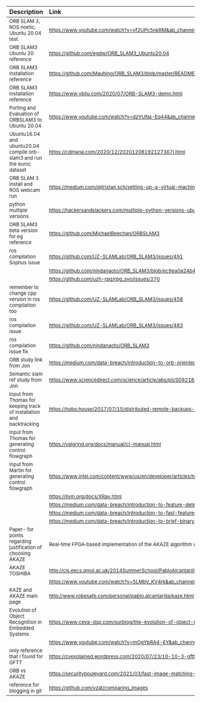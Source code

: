 | Description			| Link |						
| :--- |			:--- |						
|<font size=2>	ORB SLAM 3, ROS noetic, Ubuntu 20.04 test.	</font>|	<font size=2>	[	https://www.youtube.com/watch?v=vf2UPc5nkRM&ab_channel=Ra%C3%BAlMurArtal 	](	https://www.youtube.com/watch?v=vf2UPc5nkRM&ab_channel=Ra%C3%BAlMurArtal 	)	</font>|
|<font size=2>	ORB SLAM3 Ubuntu 20 reference	</font>|	<font size=2>	[	https://github.com/egdw/ORB_SLAM3_Ubuntu20.04 	](	https://github.com/egdw/ORB_SLAM3_Ubuntu20.04 	)	</font>|
|<font size=2>	ORB SLAM3 installation reference	</font>|	<font size=2>	[	https://github.com/Mauhing/ORB_SLAM3/blob/master/README.md 	](	https://github.com/Mauhing/ORB_SLAM3/blob/master/README.md 	)	</font>|
|<font size=2>	ORB SLAM3 installation reference	</font>|	<font size=2>	[	https://www.ybliu.com/2020/07/ORB-SLAM3-demo.html	](	https://www.ybliu.com/2020/07/ORB-SLAM3-demo.html	)	</font>|
|<font size=2>	Porting and Evaluation of ORBSLAM3 to Ubuntu 20.04	</font>|	<font size=2>	[	https://www.youtube.com/watch?v=dzYUNa-Eq44&ab_channel=ABHAYRAJ%2CCSE18VelTech%2CChennai 	](	https://www.youtube.com/watch?v=dzYUNa-Eq44&ab_channel=ABHAYRAJ%2CCSE18VelTech%2CChennai 	)	</font>|
|<font size=2>	Ubuntu16.04 and ubuntu20.04 compile orb-slam3 and run the euroc dataset	</font>|	<font size=2>	[	https://cdmana.com/2020/12/20201208192127367j.html 	](	https://cdmana.com/2020/12/20201208192127367j.html 	)	</font>|
|<font size=2>	ORB SLAM 3 install and ROS webcam run	</font>|	<font size=2>	[	https://medium.com/@tristan.sch/setting-up-a-virtual-machine-with-orb-slam-3-1a12e7905cf5 	](	https://medium.com/@tristan.sch/setting-up-a-virtual-machine-with-orb-slam-3-1a12e7905cf5 	)	</font>|
|<font size=2>	python multiple versions	</font>|	<font size=2>	[	https://hackersandslackers.com/multiple-python-versions-ubuntu-20-04/ 	](	https://hackersandslackers.com/multiple-python-versions-ubuntu-20-04/ 	)	</font>|
|<font size=2>	ORB SLAM3 beta version for eg reference	</font>|	<font size=2>	[	https://github.com/MichaelBeechan/ORBSLAM3 	](	https://github.com/MichaelBeechan/ORBSLAM3 	)	</font>|
|<font size=2>	ros compilation Sophus issue	</font>|	<font size=2>	[	https://github.com/UZ-SLAMLab/ORB_SLAM3/issues/491 	](	https://github.com/UZ-SLAMLab/ORB_SLAM3/issues/491 	)	</font>|
|<font size=2>		</font>|	<font size=2>	[	https://github.com/nindanaoto/ORB_SLAM3/blob/ec9ea0a24b4c5e2181a912751ad01bd17d31ea46/Examples/ROS/ORB_SLAM3/CMakeLists.txt#L46 	](	https://github.com/nindanaoto/ORB_SLAM3/blob/ec9ea0a24b4c5e2181a912751ad01bd17d31ea46/Examples/ROS/ORB_SLAM3/CMakeLists.txt#L46 	)	</font>|
|<font size=2>		</font>|	<font size=2>	[	https://github.com/uzh-rpg/rpg_svo/issues/270 	](	https://github.com/uzh-rpg/rpg_svo/issues/270 	)	</font>|
|<font size=2>	remember to change cpp version in ros compilation too	</font>|	<font size=2>	[	https://github.com/UZ-SLAMLab/ORB_SLAM3/issues/458 	](	https://github.com/UZ-SLAMLab/ORB_SLAM3/issues/458 	)	</font>|
|<font size=2>	ros compilation issue	</font>|	<font size=2>	[	https://github.com/UZ-SLAMLab/ORB_SLAM3/issues/483 	](	https://github.com/UZ-SLAMLab/ORB_SLAM3/issues/483 	)	</font>|
|<font size=2>	ros compilation issue fix	</font>|	<font size=2>	[	https://github.com/nindanaoto/ORB_SLAM3 	](	https://github.com/nindanaoto/ORB_SLAM3 	)	</font>|
|<font size=2>	ORB study link from Jon	</font>|	<font size=2>	[	https://medium.com/data-breach/introduction-to-orb-oriented-fast-and-rotated-brief-4220e8ec40cf 	](	https://medium.com/data-breach/introduction-to-orb-oriented-fast-and-rotated-brief-4220e8ec40cf 	)	</font>|
|<font size=2>	Semantic slam ref study from Jon	</font>|	<font size=2>	[	https://www.sciencedirect.com/science/article/abs/pii/S0921889018308029 	](	https://www.sciencedirect.com/science/article/abs/pii/S0921889018308029 	)	</font>|
|<font size=2>	Input from Thomas for keeping track of installation and backtracking	</font>|	<font size=2>	[	https://hobo.house/2017/07/15/distributed-remote-backups-with-git-and-etckeeper/ 	](	https://hobo.house/2017/07/15/distributed-remote-backups-with-git-and-etckeeper/ 	)	</font>|
|<font size=2>	Input from Thomas for generating control flowgraph	</font>|	<font size=2>	[	https://valgrind.org/docs/manual/cl-manual.html 	](	https://valgrind.org/docs/manual/cl-manual.html 	)	</font>|
|<font size=2>	Input from Martin for generating control flowgraph	</font>|	<font size=2>	[	https://www.intel.com/content/www/us/en/developer/articles/tool/pin-a-binary-instrumentation-tool-downloads.html	](	https://www.intel.com/content/www/us/en/developer/articles/tool/pin-a-binary-instrumentation-tool-downloads.html	)	</font>|
|<font size=2>		</font>|	<font size=2>	[	https://llvm.org/docs/XRay.html	](	https://llvm.org/docs/XRay.html	)	</font>|
|<font size=2>		</font>|	<font size=2>	[	https://medium.com/data-breach/introduction-to-feature-detection-and-matching-65e27179885d	](	https://medium.com/data-breach/introduction-to-feature-detection-and-matching-65e27179885d	)	</font>|
|<font size=2>		</font>|	<font size=2>	[	https://medium.com/data-breach/introduction-to-fast-features-from-accelerated-segment-test-4ed33dde6d65 	](	https://medium.com/data-breach/introduction-to-fast-features-from-accelerated-segment-test-4ed33dde6d65 	)	</font>|
|<font size=2>		</font>|	<font size=2>	[	https://medium.com/data-breach/introduction-to-brief-binary-robust-independent-elementary-features-436f4a31a0e6 	](	https://medium.com/data-breach/introduction-to-brief-binary-robust-independent-elementary-features-436f4a31a0e6 	)	</font>|
|<font size=2>	Paper- for points regarding justification of choosing AKAZE	</font>|	<font size=2>		Real‑time FPGA‑based implementation of the AKAZE algorithm with nonlinear scale space generation using image partitioning				</font>|
|<font size=2>	AKAZE TOSHIBA	</font>|	<font size=2>	[	http://cis.eecs.qmul.ac.uk/2014SummerSchool/PabloAlcantarilla_CIS_SummerSchool2014.pdf 	](	http://cis.eecs.qmul.ac.uk/2014SummerSchool/PabloAlcantarilla_CIS_SummerSchool2014.pdf 	)	</font>|
|<font size=2>		</font>|	<font size=2>	[	https://www.youtube.com/watch?v=5LMbV_KV4rk&ab_channel=CentreforIntelligentSensing 	](	https://www.youtube.com/watch?v=5LMbV_KV4rk&ab_channel=CentreforIntelligentSensing 	)	</font>|
|<font size=2>	KAZE and AKAZE main page	</font>|	<font size=2>	[	http://www.robesafe.com/personal/pablo.alcantarilla/kaze.html	](	http://www.robesafe.com/personal/pablo.alcantarilla/kaze.html	)	</font>|
|<font size=2>	Evolution of Object Recognition in Embedded Systems	</font>|	<font size=2>	[	https://www.ceva-dsp.com/ourblog/the-evolution-of-object-recognition-in-embedded-computer-vision/ 	](	https://www.ceva-dsp.com/ourblog/the-evolution-of-object-recognition-in-embedded-computer-vision/ 	)	</font>|
|<font size=2>		</font>|	<font size=2>	[	https://www.youtube.com/watch?v=mOgYbRA4-6Y&ab_channel=CEVA%2CInc.	](	https://www.youtube.com/watch?v=mOgYbRA4-6Y&ab_channel=CEVA%2CInc.	)	</font>|
|<font size=2>	only reference that I found for GFTT	</font>|	<font size=2>	[	https://cvexplained.wordpress.com/2020/07/23/10-10-3-gftt/	](	https://cvexplained.wordpress.com/2020/07/23/10-10-3-gftt/	)	</font>|
|<font size=2>	ORB vs AKAZE	</font>|	<font size=2>	[	https://securityboulevard.com/2021/03/fast-image-matching-at-scale/	](	https://securityboulevard.com/2021/03/fast-image-matching-at-scale/	)	</font>|
|<font size=2>	reference for blogging in git	</font>|	<font size=2>	[	https://github.com/vzat/comparing_images	](	https://github.com/vzat/comparing_images	)	</font>|
